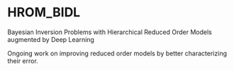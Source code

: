 # HROM_BIDL
Bayesian Inversion Problems with Hierarchical Reduced Order Models augmented by Deep Learning

Ongoing work on improving reduced order models by better characterizing their error.
